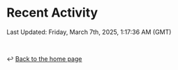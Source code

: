 # Recent Activity

<!--RECENT_ACTIVITY:start-->
<!--RECENT_ACTIVITY:end-->

<!--RECENT_ACTIVITY:last_update-->
Last Updated: Friday, March 7th, 2025, 1:17:36 AM (GMT)
<!--RECENT_ACTIVITY:last_update_end-->

<br>

↩️ [Back to the home page](/README.md)
